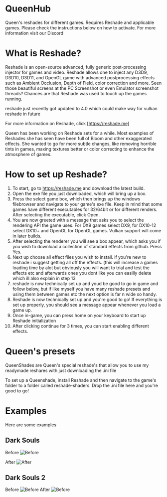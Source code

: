 # QueenHub
Queen's reshades for different games. Requires Reshade and applicable games.
Please check the instructions below on how to activate.
For more information visit our Discord


# What is Reshade?
Reshade is an open-source advanced, fully generic post-processing injector for games and video. Reshade allows one to inject any D3D9, D3D10, D3D11, and OpenGL game with advanced postprocessing effects such as Ambient Occlusion, Depth of Field, color correction and more. Seen those beautiful screens at the PC Screenshot or even Emulator screenshot threads? Chances are that Reshade was used to touch up the games running.

reshade just recently got updated to 4.0 which could make way for vulkan reshade in future

For more information on Reshade, click  [https://reshade.me]

Queen has been working on Reshade sets for a while. Most examples of Reshades she has seen have been full of Bloom and other exaggerated effects. She wanted to go for more subtle changes, like removing horrible tints in games, maxing textures better or color correcting to enhance the atmosphere of games.

# How to set up Reshade?

1. To start, go to https://reshade.me and download the latest build. 
2. Open the exe file you just downloaded, which will bring up a box.
3. Press the select game box, which then brings up the windows filebrowser and navigate to your game's exe file. Keep in mind that some games have different executables for 32/64bit or for different renders. After selecting the executable, click Open.
4. You are now greeted with a message that asks you to select the rendering API the game uses. For DX9 games select DX9, for DX10-12 select DX10+ and OpenGL for OpenGL games. Vulkan support will come in later builds.
5. After selecting the renderer you will see a box appear, which asks you if you wish to download a collection of standard effects from github. Press Yes.
6. Next up choose all effect files you wish to install. if you're new to reshade i suggest getting all off the effects. (this will increase a games loading time by alot but obviously you will want to trial and test the effects etc and afterwards ones you dont like you can easilly delete which ill also explain in step 13
7. reshade is now technically set up and youd be good to go in game and follow below, but if like myself you have many reshade presets and using them between games etc the next option is far n wide so handy. 
8. Reshade is now technically set up and you're good to go! If everything is set up properly, you should see a message appear whenever you load a game up.
9. Once in-game, you can press home on your keyboard to start up Reshade initialization
10. After clicking continue for 3 times, you can start enabling different effects.

# Queen's presets

QueenShades are Queen's special reshade's that allow you to use my readymade reshares with just downloading the .ini file 

To set up a Queenshade, install Reshade and then navigate to the game's folder to a folder called reshade-shaders. Drop the .ini file here and you're good to go!

# Examples 
Here are some examples 

## Dark Souls

Before
![Before](https://github.com/PCGamingEra/queenshades/blob/master/examples/darksouls/ds1.png "Before")

After
![After](https://github.com/PCGamingEra/queenshades/blob/master/examples/darksouls/ds2.png "After")

## Dark Souls 2
Before
![Before](https://github.com/PCGamingEra/queenshades/blob/master/examples/sekiro/sekiro1.png "Before")
After
![Before](https://github.com/PCGamingEra/queenshades/blob/master/examples/sekiro/sekiro2.png "Before")
